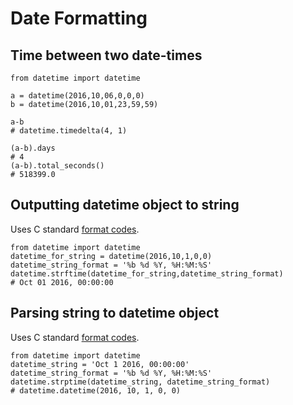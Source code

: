 # Date Formatting



## Time between two date-times


```
from datetime import datetime

a = datetime(2016,10,06,0,0,0)
b = datetime(2016,10,01,23,59,59)

a-b 
# datetime.timedelta(4, 1)

(a-b).days
# 4
(a-b).total_seconds()
# 518399.0

```



## Outputting datetime object to string


Uses C standard [format codes](https://docs.python.org/2/library/datetime.html#strftime-strptime-behavior).

```
from datetime import datetime
datetime_for_string = datetime(2016,10,1,0,0)
datetime_string_format = '%b %d %Y, %H:%M:%S'
datetime.strftime(datetime_for_string,datetime_string_format)
# Oct 01 2016, 00:00:00

```



## Parsing string to datetime object


Uses C standard [format codes](https://docs.python.org/2/library/datetime.html#strftime-strptime-behavior).

```
from datetime import datetime
datetime_string = 'Oct 1 2016, 00:00:00'
datetime_string_format = '%b %d %Y, %H:%M:%S'
datetime.strptime(datetime_string, datetime_string_format)
# datetime.datetime(2016, 10, 1, 0, 0)

```

